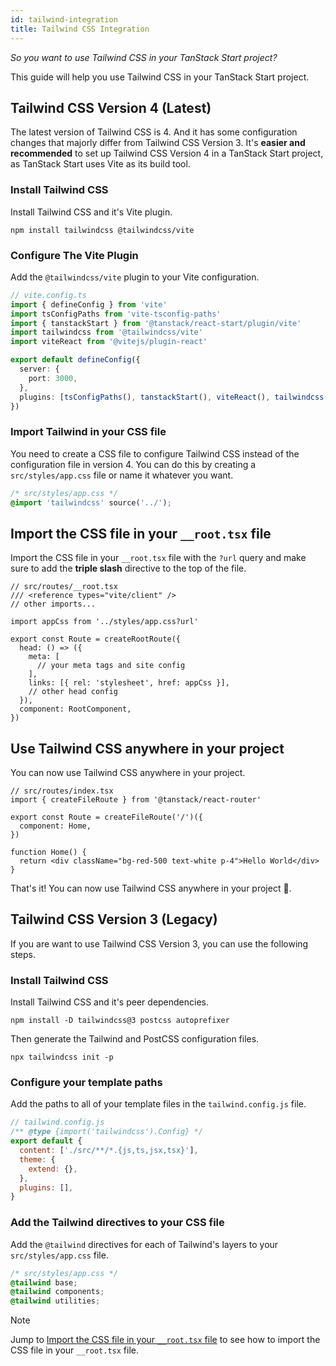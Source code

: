 ```yaml
---
id: tailwind-integration
title: Tailwind CSS Integration
---
```


_So you want to use Tailwind CSS in your TanStack Start project?_

This guide will help you use Tailwind CSS in your TanStack Start project.

## Tailwind CSS Version 4 (Latest)

The latest version of Tailwind CSS is 4. And it has some configuration changes that majorly differ from Tailwind CSS Version 3. It's **easier and recommended** to set up Tailwind CSS Version 4 in a TanStack Start project, as TanStack Start uses Vite as its build tool.

### Install Tailwind CSS

Install Tailwind CSS and it's Vite plugin.

```shell
npm install tailwindcss @tailwindcss/vite
```

### Configure The Vite Plugin

Add the `@tailwindcss/vite` plugin to your Vite configuration.

```ts
// vite.config.ts
import { defineConfig } from 'vite'
import tsConfigPaths from 'vite-tsconfig-paths'
import { tanstackStart } from '@tanstack/react-start/plugin/vite'
import tailwindcss from '@tailwindcss/vite'
import viteReact from '@vitejs/plugin-react'

export default defineConfig({
  server: {
    port: 3000,
  },
  plugins: [tsConfigPaths(), tanstackStart(), viteReact(), tailwindcss()],
})
```

### Import Tailwind in your CSS file

You need to create a CSS file to configure Tailwind CSS instead of the configuration file in version 4. You can do this by creating a `src/styles/app.css` file or name it whatever you want.

```css
/* src/styles/app.css */
@import 'tailwindcss' source('../');
```

## Import the CSS file in your `__root.tsx` file

Import the CSS file in your `__root.tsx` file with the `?url` query and make sure to add the **triple slash** directive to the top of the file.

```tsx
// src/routes/__root.tsx
/// <reference types="vite/client" />
// other imports...

import appCss from '../styles/app.css?url'

export const Route = createRootRoute({
  head: () => ({
    meta: [
      // your meta tags and site config
    ],
    links: [{ rel: 'stylesheet', href: appCss }],
    // other head config
  }),
  component: RootComponent,
})
```

## Use Tailwind CSS anywhere in your project

You can now use Tailwind CSS anywhere in your project.

```tsx
// src/routes/index.tsx
import { createFileRoute } from '@tanstack/react-router'

export const Route = createFileRoute('/')({
  component: Home,
})

function Home() {
  return <div className="bg-red-500 text-white p-4">Hello World</div>
}
```

That's it! You can now use Tailwind CSS anywhere in your project 🎉.

## Tailwind CSS Version 3 (Legacy)

If you are want to use Tailwind CSS Version 3, you can use the following steps.

### Install Tailwind CSS

Install Tailwind CSS and it's peer dependencies.

```shell
npm install -D tailwindcss@3 postcss autoprefixer
```

Then generate the Tailwind and PostCSS configuration files.

```shell
npx tailwindcss init -p
```

### Configure your template paths

Add the paths to all of your template files in the `tailwind.config.js` file.

```js
// tailwind.config.js
/** @type {import('tailwindcss').Config} */
export default {
  content: ['./src/**/*.{js,ts,jsx,tsx}'],
  theme: {
    extend: {},
  },
  plugins: [],
}
```

### Add the Tailwind directives to your CSS file

Add the `@tailwind` directives for each of Tailwind's layers to your `src/styles/app.css` file.

```css
/* src/styles/app.css */
@tailwind base;
@tailwind components;
@tailwind utilities;
```

> [!NOTE]
> Jump to [Import the CSS file in your `__root.tsx` file](#import-the-css-file-in-your-__roottsx-file) to see how to import the CSS file in your `__root.tsx` file.
